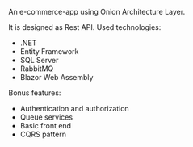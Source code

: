 An e-commerce-app using Onion Architecture Layer. 

It is designed as Rest API.
Used technologies:
- .NET
- Entity Framework
- SQL Server
- RabbitMQ
- Blazor Web Assembly

Bonus features:
- Authentication and authorization
- Queue services
- Basic front end
- CQRS pattern
